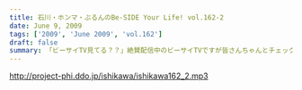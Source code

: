```yaml
---
title: 石川・ホンマ・ぶるんのBe-SIDE Your Life! vol.162-2
date: June 9, 2009
tags: ['2009', 'June 2009', 'vol.162']
draft: false
summary: 「ビーサイTV見てる？？」絶賛配信中のビーサイTVですが皆さんちゃんとチェックはしていますか？？今回は、河川敷のグラウンドが舞台になっていますから！NAMAE
---
```


http://project-phi.ddo.jp/ishikawa/ishikawa162_2.mp3
